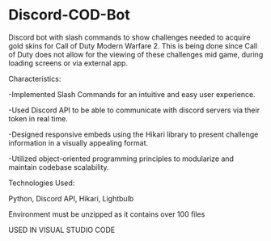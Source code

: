 # Discord-COD-Bot
Discord bot with slash commands to show challenges needed to acquire gold skins for Call of Duty Modern Warfare 2. This is being done since Call of Duty does not allow for the viewing of these challenges mid game, during loading screens or via external app.


Characteristics:


-Implemented Slash Commands for an intuitive and easy user experience.

-Used Discord API to be able to communicate with discord servers via their token in real time.

-Designed responsive embeds using the Hikari library to present challenge information in a visually appealing format. 

-Utilized object-oriented programming principles to modularize and maintain codebase scalability.

Technologies Used:

Python, Discord API, Hikari, Lightbulb


Environment must be unzipped as it contains over 100 files

USED IN VISUAL STUDIO CODE
